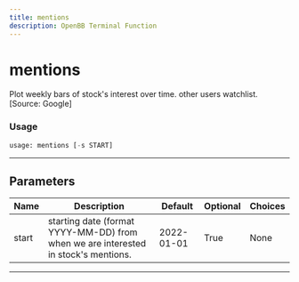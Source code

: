 ```yaml
---
title: mentions
description: OpenBB Terminal Function
---
```


# mentions

Plot weekly bars of stock's interest over time. other users watchlist. [Source: Google]

### Usage

```python
usage: mentions [-s START]
```

---

## Parameters

| Name | Description | Default | Optional | Choices |
| ---- | ----------- | ------- | -------- | ------- |
| start | starting date (format YYYY-MM-DD) from when we are interested in stock's mentions. | 2022-01-01 | True | None |
---

